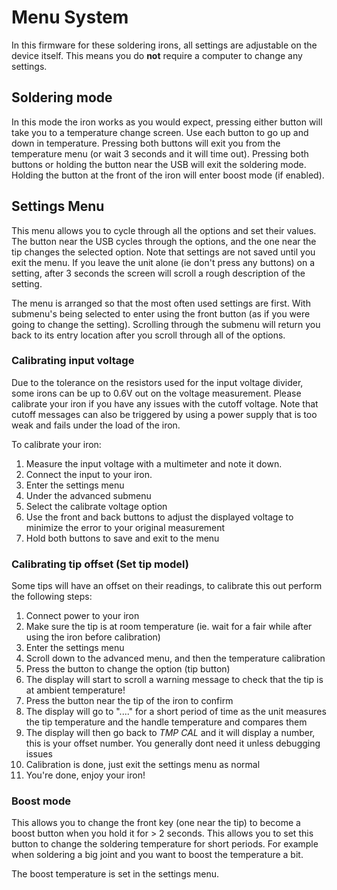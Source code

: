# Menu System

In this firmware for these soldering irons, all settings are adjustable on the device itself. This means you do **not** require a computer to change any settings.

## Soldering mode

In this mode the iron works as you would expect, pressing either button will take you to a temperature change screen.
Use each button to go up and down in temperature. Pressing both buttons will exit you from the temperature menu (or wait 3 seconds and it will time out).
Pressing both buttons or holding the button near the USB will exit the soldering mode.
Holding the button at the front of the iron will enter boost mode (if enabled).

## Settings Menu

This menu allows you to cycle through all the options and set their values.
The button near the USB cycles through the options, and the one near the tip changes the selected option.
Note that settings are not saved until you exit the menu.
If you leave the unit alone (ie don't press any buttons) on a setting, after 3 seconds the screen will scroll a rough description of the setting.

The menu is arranged so that the most often used settings are first.
With submenu's being selected to enter using the front button (as if you were going to change the setting).
Scrolling through the submenu will return you back to its entry location after you scroll through all of the options.

### Calibrating input voltage

Due to the tolerance on the resistors used for the input voltage divider, some irons can be up to 0.6V out on the voltage measurement.
Please calibrate your iron if you have any issues with the cutoff voltage.
Note that cutoff messages can also be triggered by using a power supply that is too weak and fails under the load of the iron.

To calibrate your iron:

1. Measure the input voltage with a multimeter and note it down.
2. Connect the input to your iron.
3. Enter the settings menu
4. Under the advanced submenu
5. Select the calibrate voltage option
6. Use the front and back buttons to adjust the displayed voltage to minimize the error to your original measurement
7. Hold both buttons to save and exit to the menu

### Calibrating tip offset (Set tip model)

Some tips will have an offset on their readings, to calibrate this out perform the following steps:

1. Connect power to your iron
2. Make sure the tip is at room temperature (ie. wait for a fair while after using the iron before calibration)
3. Enter the settings menu
4. Scroll down to the advanced menu, and then the temperature calibration
5. Press the button to change the option (tip button)
6. The display will start to scroll a warning message to check that the tip is at ambient temperature!
7. Press the button near the tip of the iron to confirm
8. The display will go to "...." for a short period of time as the unit measures the tip temperature and the handle temperature and compares them
9. The display will then go back to *TMP CAL* and it will display a number, this is your offset number. You generally dont need it unless debugging issues
10. Calibration is done, just exit the settings menu as normal
11. You're done, enjoy your iron!

### Boost mode

This allows you to change the front key (one near the tip) to become a boost button when you hold it for > 2 seconds. This allows you to set this button to change the soldering temperature for short periods. For example when soldering a big joint and you want to boost the temperature a bit.

The boost temperature is set in the settings menu.
